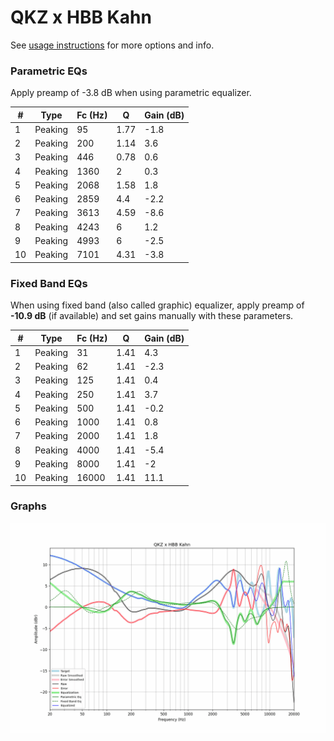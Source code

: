 # QKZ x HBB Kahn
See [usage instructions](https://github.com/jaakkopasanen/AutoEq#usage) for more options and info.

### Parametric EQs
Apply preamp of -3.8 dB when using parametric equalizer.

|   # | Type    |   Fc (Hz) |    Q |   Gain (dB) |
|-----|---------|-----------|------|-------------|
|   1 | Peaking |        95 | 1.77 |        -1.8 |
|   2 | Peaking |       200 | 1.14 |         3.6 |
|   3 | Peaking |       446 | 0.78 |         0.6 |
|   4 | Peaking |      1360 | 2    |         0.3 |
|   5 | Peaking |      2068 | 1.58 |         1.8 |
|   6 | Peaking |      2859 | 4.4  |        -2.2 |
|   7 | Peaking |      3613 | 4.59 |        -8.6 |
|   8 | Peaking |      4243 | 6    |         1.2 |
|   9 | Peaking |      4993 | 6    |        -2.5 |
|  10 | Peaking |      7101 | 4.31 |        -3.8 |

### Fixed Band EQs
When using fixed band (also called graphic) equalizer, apply preamp of **-10.9 dB** (if available) and set gains manually with these parameters.

|   # | Type    |   Fc (Hz) |    Q |   Gain (dB) |
|-----|---------|-----------|------|-------------|
|   1 | Peaking |        31 | 1.41 |         4.3 |
|   2 | Peaking |        62 | 1.41 |        -2.3 |
|   3 | Peaking |       125 | 1.41 |         0.4 |
|   4 | Peaking |       250 | 1.41 |         3.7 |
|   5 | Peaking |       500 | 1.41 |        -0.2 |
|   6 | Peaking |      1000 | 1.41 |         0.8 |
|   7 | Peaking |      2000 | 1.41 |         1.8 |
|   8 | Peaking |      4000 | 1.41 |        -5.4 |
|   9 | Peaking |      8000 | 1.41 |        -2   |
|  10 | Peaking |     16000 | 1.41 |        11.1 |

### Graphs
![](./QKZ%20x%20HBB%20Kahn.png)

